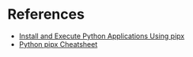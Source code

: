 # References

- [Install and Execute Python Applications Using pipx](https://realpython.com/python-pipx/)
- [Python pipx Cheatsheet](https://realpython.com/bonus/python-pipx-cheatsheet/)
